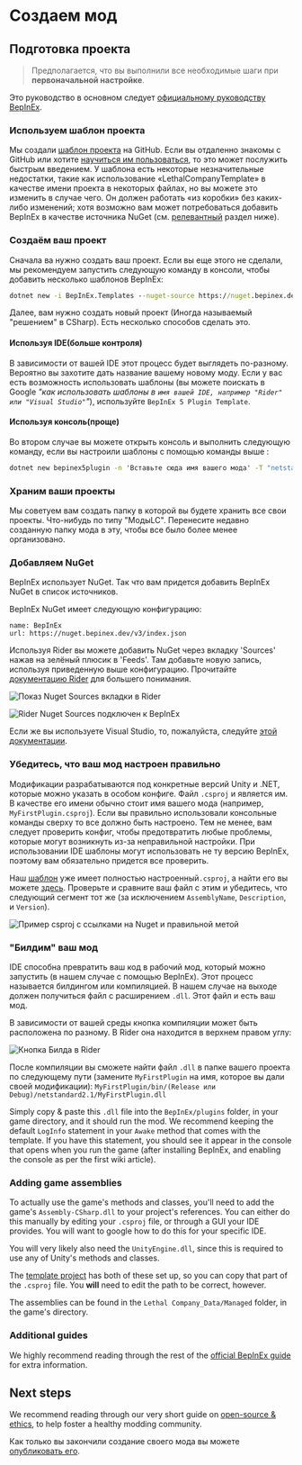 # Создаем мод

## Подготовка проекта

> Предполагается, что вы выполнили все необходимые шаги при **первоначальной настройке**.

Это руководство в основном следует [официальному руководству BepInEx](https://docs.bepinex.dev/articles/dev_guide/plugin_tutorial/2_plugin_start.html).

### Используем шаблон проекта

Мы создали [шаблон проекта](https://github.com/LethalCompany/LethalCompanyTemplate) на GitHub. Если вы отдаленно знакомы с GitHub или хотите [научиться им пользоваться](#TODO-LINK-TO-CORRECT-PAGE-AND-HEADER), то это может послужить быстрым введением. У шаблона есть некоторые незначительные недостатки, такие как использование «LethalCompanyTemplate» в качестве имени проекта в некоторых файлах, но вы можете это изменить в случае чего. Он должен работать «из коробки» без каких-либо изменений; хотя возможно вам может потребоваться добавить BepInEx в качестве источника NuGet (см. [релевантный](#adding-nuget-source) раздел ниже).

### Создаём ваш проект

Сначала ва нужно создать ваш проект. Если вы еще этого не сделали, мы рекомендуем запустить следующую команду в консоли, чтобы добавить несколько шаблонов BepInEx:

```cmd
dotnet new -i BepInEx.Templates --nuget-source https://nuget.bepinex.dev/v3/index.json
```

Далее, вам нужно создать новый проект (Иногда называемый "решением" в CSharp). Есть несколько способов сделать это.

#### Используя IDE(больше контроля)

В зависимости от вашей IDE этот процесс будет выглядеть по-разному. Вероятно вы захотите дать название вашему новому моду. Если у вас есть возможность использовать шаблоны (вы можете поискать в Google _"как использовать шаблоны в `имя вашей IDE, например "Rider" или "Visual Studio"`"_), используйте `BepInEx 5 Plugin Template`.

#### Используя консоль(проще)

Во втором случае вы можете открыть консоль и выполнить следующую команду, если вы настроили шаблоны с помощью команды выше :

```cmd
dotnet new bepinex5plugin -n 'Вставьте сюда имя вашего мода' -T "netstandard2.1" -U "2022.3.9"
```

### Храним ваши проекты

Мы советуем вам создать папку в которой вы будете хранить все свои проекты. Что-нибудь по типу "МодыLC". Перенесите недавно созданную папку мода в эту, чтобы все было более менее организовано.

### Добавляем NuGet

BepInEx использует NuGet. Так что вам придется добавить BepInEx NuGet в список источников.

BepInEx NuGet имеет следующую конфигурацию:

```
name: BepInEx
url: https://nuget.bepinex.dev/v3/index.json
```

Используя Rider вы можете добавить NuGet через вкладку 'Sources' нажав на зелёный плюсик в 'Feeds'. Там добавьте новую запись, используя приведенную выше конфигурацию. Прочитайте [документацию Rider](https://www.jetbrains.com/help/rider/Using_NuGet.html#sources) для большего понимания.

![Показ Nuget Sources вкладки в Rider](../docs/files/starting-a-mod/ridershownugetsources.png)

![Rider Nuget Sources подключен к BepInEx](../docs/files/starting-a-mod/ridernugetfeeds.png)

Если же вы используете Visual Studio, то, пожалуйста, следуйте [этой документации](https://learn.microsoft.com/en-us/nuget/consume-packages/install-use-packages-visual-studio#package-sources).

### Убедитесь, что ваш мод настроен правильно

Модификации разрабатываются под конкретные версий Unity и .NET, которые можно указать в особом конфиге. Файл `.csproj` и является им. В качестве его имени обычно стоит имя вашего мода (например, `MyFirstPlugin.csproj`). Если вы правильно использовали консольные команды сверху то все должно быть настроено. Тем не менее, вам следует проверить конфиг, чтобы предотвратить любые проблемы, которые могут возникнуть из-за неправильной настройки. При использовании IDE шаблоны могут использовать не ту версию BepInEx, поэтому вам обязательно придется все проверить.

Наш [шаблон](https://github.com/LethalCompany/LethalCompanyTemplate) уже имеет полностью настроенный`.csproj`, а найти его вы можете [здесь](https://github.com/LethalCompany/LethalCompanyTemplate/blob/main/LethalCompanyTemplate/LethalCompanyTemplate.csproj). Проверьте и сравните ваш файл с этим и убедитесь, что следующий сегмент тот же (за исключением `AssemblyName`, `Description`, и `Version`).

![Пример csproj с ссылками на Nuget и правильной метой](../docs/files/starting-a-mod/csprojexample.png)

### "Билдим" ваш мод

IDE способна превратить ваш код в рабочий мод, который можно запустить (в нашем случае с помощью BepInEx). Этот процесс называется билдингом или компиляцией. В нашем случае на выходе должен получиться файл с расширением `.dll`. Этот файл и есть ваш мод.

В зависимости от вашей среды кнопка компиляции может быть расположена по разному. В Rider она находится в верхнем правом углу:

![Кнопка Билда в Rider](../docs/files/starting-a-mod/riderbuild.png)

После компиляции вы сможете найти файл `.dll` в папке вашего проекта по следующему пути (замените `MyFirstPlugin` на имя, которое вы дали своей модификации): `MyFirstPlugin/bin/(Release или Debug)/netstandard2.1/MyFirstPlugin.dll`

Simply copy & paste this `.dll` file into the `BepInEx/plugins` folder, in your game directory, and it should run the mod. We recommend keeping the default `LogInfo` statement in your `Awake` method that comes with the template. If you have this statement, you should see it appear in the console that opens when you run the game (after installing BepInEx, and enabling the console as per the first wiki article).

### Adding game assemblies

To actually use the game's methods and classes, you'll need to add the game's `Assembly-CSharp.dll` to your project's references. You can either do this manually by editing your `.csproj` file, or through a GUI your IDE provides. You will want to google how to do this for your specific IDE.

You will very likely also need the `UnityEngine.dll`, since this is required to use any of Unity's methods and classes.

The [template project](https://github.com/LethalCompany/LethalCompanyTemplate) has both of these set up, so you can copy that part of the `.csproj` file. You **will** need to edit the path to be correct, however.

The assemblies can be found in the `Lethal Company_Data/Managed` folder, in the game's directory.

### Additional guides

We highly recommend reading through the rest of the [official BepInEx guide](https://docs.bepinex.dev/articles/dev_guide/plugin_tutorial/2_plugin_start.html) for extra information.

## Next steps

We recommend reading through our very short guide on [open-source & ethics](open-source-and-ethics), to help foster a healthy modding community.

Как только вы закончили создание своего мода вы можете [опубликовать его](publishing-your-mod).
